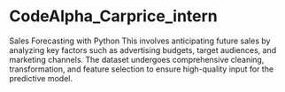 # CodeAlpha_Carprice_intern
Sales Forecasting with Python   This involves anticipating future sales by analyzing key factors such as advertising budgets, target audiences, and marketing channels. The dataset undergoes comprehensive cleaning, transformation, and feature selection to ensure high-quality input for the predictive model. 
